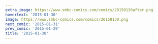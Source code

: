 ```yaml
---
extra_image: https://www.smbc-comics.com/comics/20150130after.png
hovertext: '2015-01-30'
image: https://www.smbc-comics.com/comics/20150130.png
next_comic: '2015-01-31'
prev_comic: '2015-01-29'
title: '2015-01-30'
---
```



